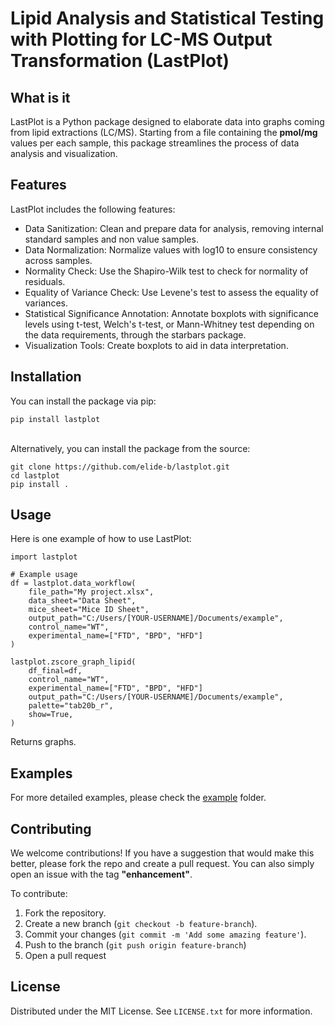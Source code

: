 # Lipid Analysis and Statistical Testing with Plotting for LC-MS Output Transformation (LastPlot)

## What is it

LastPlot is a Python package designed to elaborate data into graphs coming from lipid extractions (LC/MS).
Starting from a file containing the **pmol/mg** values per each sample, this package streamlines the process of data
analysis and visualization.

## Features

LastPlot includes the following features:

- Data Sanitization: Clean and prepare data for analysis, removing internal standard samples and non value samples.
- Data Normalization: Normalize values with log10 to ensure consistency across samples.
- Normality Check: Use the Shapiro-Wilk test to check for normality of residuals.
- Equality of Variance Check: Use Levene's test to assess the equality of variances.
- Statistical Significance Annotation: Annotate boxplots with significance levels using t-test, Welch's t-test, or
  Mann-Whitney test depending on the data requirements, through the starbars package.
- Visualization Tools: Create boxplots to aid in data interpretation.

## Installation

You can install the package via pip:

```
pip install lastplot
```

\
Alternatively, you can install the package from the source:

```
git clone https://github.com/elide-b/lastplot.git
cd lastplot
pip install .
```

## Usage

Here is one example of how to use LastPlot:

```
import lastplot

# Example usage
df = lastplot.data_workflow(
    file_path="My project.xlsx",
    data_sheet="Data Sheet",
    mice_sheet="Mice ID Sheet",
    output_path="C:/Users/[YOUR-USERNAME]/Documents/example",
    control_name="WT",
    experimental_name=["FTD", "BPD", "HFD"]
)

lastplot.zscore_graph_lipid(
    df_final=df,
    control_name="WT",
    experimental_name=["FTD", "BPD", "HFD"]
    output_path="C:/Users/[YOUR-USERNAME]/Documents/example",
    palette="tab20b_r",
    show=True,
)
```

Returns graphs.

## Examples

For more detailed examples, please check the [example](https://github.com/elide-b/lastplot/tree/master/example)
folder.

## Contributing

We welcome contributions!
If you have a suggestion that would make this better, please fork the repo and create a pull request. You can also
simply open an issue with the tag **"enhancement"**.

To contribute:

1. Fork the repository.
2. Create a new branch (`git checkout -b feature-branch`).
3. Commit your changes (`git commit -m 'Add some amazing feature'`).
4. Push to the branch (`git push origin feature-branch`)
5. Open a pull request

## License

Distributed under the MIT License. See `LICENSE.txt` for more information.

